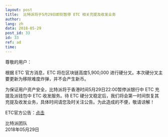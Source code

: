 ```yaml
---
layout: post
title:  比特派将于5月29日即刻暂停 ETC 相关充提及收发业务
author: 
lang: zh
data: 2018-05-29
post_id: 33
id: 33
ref: ad
time: 
---
```


尊敬的用户：


根据 ETC 官方消息，ETC 将在区块链高度5,900,000 进行硬分叉。本次硬分叉主要更新为移除难度炸弹，并不会产生新币。


为保证用户资产安全，比特派将于香港时间5月29日22:00暂停派银行中 ETC 充提及派钱包中 ETC 收发服务。待 ETC 硬分叉稳定后，我们将会第一时间恢复其充提及收发业务，具体时间请您及时关注公告。为此造成的不便，敬请谅解！

ETC官方公告：<a href="https://ethereumclassic.github.io/blog/2018-03-12-etc-roundup/" target="_blank">点击</a>


比特派团队<br/>
2018年05月29日
